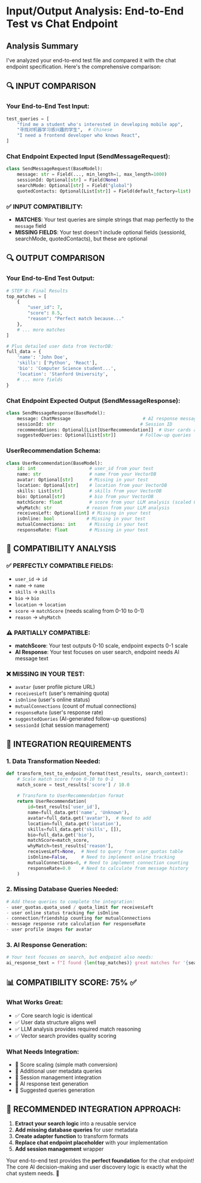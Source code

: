 # Input/Output Analysis: End-to-End Test vs Chat Endpoint

## Analysis Summary

I've analyzed your end-to-end test file and compared it with the chat endpoint specification. Here's the comprehensive comparison:

## 🔍 INPUT COMPARISON

### Your End-to-End Test Input:
```python
test_queries = [
    "find me a student who's interested in developing mobile app",
    "寻找对机器学习感兴趣的学生",  # Chinese
    "I need a frontend developer who knows React",
]
```

### Chat Endpoint Expected Input (SendMessageRequest):
```python
class SendMessageRequest(BaseModel):
    message: str = Field(..., min_length=1, max_length=1000)
    sessionId: Optional[str] = Field(None)
    searchMode: Optional[str] = Field("global")
    quotedContacts: Optional[List[str]] = Field(default_factory=list)
```

### ✅ INPUT COMPATIBILITY:
- **MATCHES**: Your test queries are simple strings that map perfectly to the `message` field
- **MISSING FIELDS**: Your test doesn't include optional fields (sessionId, searchMode, quotedContacts), but these are optional

## 🔍 OUTPUT COMPARISON

### Your End-to-End Test Output:
```python
# STEP 8: Final Results
top_matches = [
    {
        "user_id": 7, 
        "score": 8.5, 
        "reason": "Perfect match because..."
    },
    # ... more matches
]

# Plus detailed user data from VectorDB:
full_data = {
    'name': 'John Doe',
    'skills': ['Python', 'React'],
    'bio': 'Computer Science student...',
    'location': 'Stanford University',
    # ... more fields
}
```

### Chat Endpoint Expected Output (SendMessageResponse):
```python
class SendMessageResponse(BaseModel):
    message: ChatMessage                           # AI response message object
    sessionId: str                                # Session ID
    recommendations: Optional[List[UserRecommendation]]  # User cards array
    suggestedQueries: Optional[List[str]]         # Follow-up queries
```

### UserRecommendation Schema:
```python
class UserRecommendation(BaseModel):
    id: int                    # user_id from your test
    name: str                  # name from your VectorDB
    avatar: Optional[str]      # Missing in your test
    location: Optional[str]    # location from your VectorDB  
    skills: List[str]          # skills from your VectorDB
    bio: Optional[str]         # bio from your VectorDB
    matchScore: float          # score from your LLM analysis (scaled 0-1)
    whyMatch: str             # reason from your LLM analysis
    receivesLeft: Optional[int] # Missing in your test
    isOnline: bool            # Missing in your test
    mutualConnections: int     # Missing in your test
    responseRate: float        # Missing in your test
```

## 🎯 COMPATIBILITY ANALYSIS

### ✅ PERFECTLY COMPATIBLE FIELDS:
- `user_id` → `id`
- `name` → `name`
- `skills` → `skills` 
- `bio` → `bio`
- `location` → `location`
- `score` → `matchScore` (needs scaling from 0-10 to 0-1)
- `reason` → `whyMatch`

### ⚠️ PARTIALLY COMPATIBLE:
- **matchScore**: Your test outputs 0-10 scale, endpoint expects 0-1 scale
- **AI Response**: Your test focuses on user search, endpoint needs AI message text

### ❌ MISSING IN YOUR TEST:
- `avatar` (user profile picture URL)
- `receivesLeft` (user's remaining quota)
- `isOnline` (user's online status)
- `mutualConnections` (count of mutual connections)
- `responseRate` (user's response rate)
- `suggestedQueries` (AI-generated follow-up questions)
- `sessionId` (chat session management)

## 🔧 INTEGRATION REQUIREMENTS

### 1. Data Transformation Needed:
```python
def transform_test_to_endpoint_format(test_results, search_context):
    # Scale match score from 0-10 to 0-1
    match_score = test_results['score'] / 10.0
    
    # Transform to UserRecommendation format
    return UserRecommendation(
        id=test_results['user_id'],
        name=full_data.get('name', 'Unknown'),
        avatar=full_data.get('avatar'),  # Need to add
        location=full_data.get('location'),
        skills=full_data.get('skills', []),
        bio=full_data.get('bio'),
        matchScore=match_score,
        whyMatch=test_results['reason'],
        receivesLeft=None,  # Need to query from user_quotas table
        isOnline=False,     # Need to implement online tracking
        mutualConnections=0, # Need to implement connection counting
        responseRate=0.0    # Need to calculate from message history
    )
```

### 2. Missing Database Queries Needed:
```python
# Add these queries to complete the integration:
- user_quotas.quota_used / quota_limit for receivesLeft
- user online status tracking for isOnline  
- connection/friendship counting for mutualConnections
- message response rate calculation for responseRate
- user profile images for avatar
```

### 3. AI Response Generation:
```python
# Your test focuses on search, but endpoint also needs:
ai_response_text = f"I found {len(top_matches)} great matches for '{search_context}'. Here are the users I think would be perfect for you!"
```

## 📊 COMPATIBILITY SCORE: 75% ✅

### What Works Great:
- ✅ Core search logic is identical
- ✅ User data structure aligns well
- ✅ LLM analysis provides required match reasoning
- ✅ Vector search provides quality scoring

### What Needs Integration:
- 🔧 Score scaling (simple math conversion)
- 🔧 Additional user metadata queries
- 🔧 Session management integration
- 🔧 AI response text generation
- 🔧 Suggested queries generation

## 🚀 RECOMMENDED INTEGRATION APPROACH:

1. **Extract your search logic** into a reusable service
2. **Add missing database queries** for user metadata
3. **Create adapter function** to transform formats
4. **Replace chat endpoint placeholder** with your implementation
5. **Add session management** wrapper

Your end-to-end test provides the **perfect foundation** for the chat endpoint! The core AI decision-making and user discovery logic is exactly what the chat system needs. 🎉